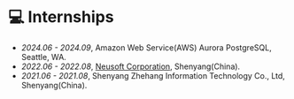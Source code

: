 # 💻 Internships
- *2024.06 - 2024.09*, Amazon Web Service(AWS) Aurora PostgreSQL, Seattle, WA.
- *2022.06 - 2022.08*, [Neusoft Corporation](https://www.neusoft.com/cn/), Shenyang(China).
- *2021.06 - 2021.08*, Shenyang Zhehang Information Technology Co., Ltd, Shenyang(China).

